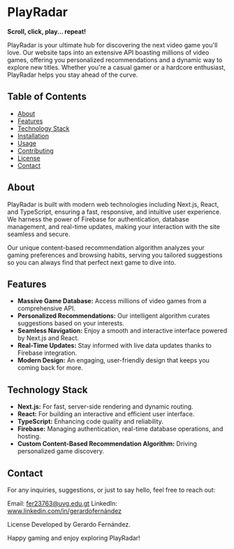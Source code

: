 # PlayRadar

**Scroll, click, play… repeat!**

PlayRadar is your ultimate hub for discovering the next video game you'll love. Our website taps into an extensive API boasting millions of video games, offering you personalized recommendations and a dynamic way to explore new titles. Whether you're a casual gamer or a hardcore enthusiast, PlayRadar helps you stay ahead of the curve.

## Table of Contents

- [About](#about)
- [Features](#features)
- [Technology Stack](#technology-stack)
- [Installation](#installation)
- [Usage](#usage)
- [Contributing](#contributing)
- [License](#license)
- [Contact](#contact)

## About

PlayRadar is built with modern web technologies including Next.js, React, and TypeScript, ensuring a fast, responsive, and intuitive user experience. We harness the power of Firebase for authentication, database management, and real-time updates, making your interaction with the site seamless and secure.

Our unique content-based recommendation algorithm analyzes your gaming preferences and browsing habits, serving you tailored suggestions so you can always find that perfect next game to dive into.

## Features

- **Massive Game Database:** Access millions of video games from a comprehensive API.
- **Personalized Recommendations:** Our intelligent algorithm curates suggestions based on your interests.
- **Seamless Navigation:** Enjoy a smooth and interactive interface powered by Next.js and React.
- **Real-Time Updates:** Stay informed with live data updates thanks to Firebase integration.
- **Modern Design:** An engaging, user-friendly design that keeps you coming back for more.

## Technology Stack

- **Next.js:** For fast, server-side rendering and dynamic routing.
- **React:** For building an interactive and efficient user interface.
- **TypeScript:** Enhancing code quality and reliability.
- **Firebase:** Managing authentication, real-time database operations, and hosting.
- **Custom Content-Based Recommendation Algorithm:** Driving personalized game discovery.

## Contact
For any inquiries, suggestions, or just to say hello, feel free to reach out:

Email: fer23763@uvg.edu.gt
LinkedIn: www.linkedin.com/in/gerardofernández

License
Developed by Gerardo Fernández.

Happy gaming and enjoy exploring PlayRadar!